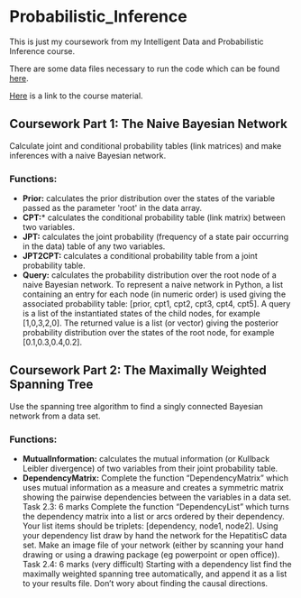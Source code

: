 # Probabilistic_Inference

This is just my coursework from my Intelligent Data and Probabilistic Inference course.

There are some data files necessary to run the code which can be found [here](https://www.doc.ic.ac.uk/~dfg/ProbabilisticInference/Coursework/).

[Here](https://www.doc.ic.ac.uk/~dfg/ProbabilisticInference/Bayesian.html) is a link to the course material.

## Coursework Part 1: The Naive Bayesian Network
Calculate joint and conditional probability tables (link matrices) and make inferences with a naive Bayesian network.

### Functions:
* **Prior:** calculates the prior distribution over the states of the variable passed as the parameter 'root' in the data array.
* **CPT:*** calculates the conditional probability table (link matrix) between two variables.
* **JPT:** calculates the joint probability (frequency of a state pair occurring in the data) table of any two variables.
* **JPT2CPT:** calculates a conditional probability table from a joint probability table.
* **Query:** calculates the probability distribution over the root node of a naive Bayesian network. To represent a naive network in Python, a list containing an entry for each node (in numeric order) is used giving the associated probability table: [prior, cpt1, cpt2, cpt3, cpt4, cpt5]. A query is a list of the instantiated states of the child nodes, for example [1,0,3,2,0]. The returned value is a list (or vector) giving the posterior probability distribution over the states of the root
node, for example [0.1,0.3,0.4,0.2].


## Coursework Part 2: The Maximally Weighted Spanning Tree
Use the spanning tree algorithm to find a singly connected Bayesian network from a data set.

### Functions:
* **MutualInformation:** calculates the mutual information (or Kullback Leibler divergence) of two variables from their joint probability table.
* **DependencyMatrix:** 
Complete the function “DependencyMatrix” which uses mutual information as a measure and creates a symmetric
matrix showing the pairwise dependencies between the variables in a data set.
Task 2.3: 6 marks
Complete the function “DependencyList” which turns the dependency matrix into a list or arcs ordered by their
dependency. Your list items should be triplets: [dependency, node1, node2]. Using your dependency list draw
by hand the network for the HepatitisC data set. Make an image file of your network (either by scanning your
hand drawing or using a drawing package (eg powerpoint or open office)).
Task 2.4: 6 marks (very difficult)
Starting with a dependency list find the maximally weighted spanning tree automatically, and append it as a list
to your results file. Don’t wory about finding the causal directions.
